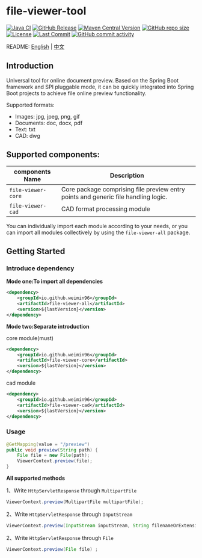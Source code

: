 # file-viewer-tool

[![Java CI](https://github.com/weimin96/file-viewer-tool/actions/workflows/ci.yml/badge.svg)](https://github.com/weimin96/file-viewer-tool/actions/workflows/ci.yml)
[![GitHub Release](https://img.shields.io/github/v/release/weimin96/file-viewer-tool)](https://github.com/weimin96/file-viewer-tool/releases/)
[![Maven Central Version](https://img.shields.io/maven-central/v/weimin96/file-viewer-tool)](https://repo1.maven.org/maven2/io/github/weimin96/file-viewer-tool/)
[![GitHub repo size](https://img.shields.io/github/repo-size/weimin96/file-viewer-tool)](https://github.com/weimin96/file-viewer-tool/releases/)
[![License](https://img.shields.io/:license-apache-brightgreen.svg)](https://www.apache.org/licenses/LICENSE-2.0.html)
[![Last Commit](https://img.shields.io/github/last-commit/weimin96/file-viewer-tool.svg)](https://github.com/weimin96/file-viewer-tool)
[![GitHub commit activity](https://img.shields.io/github/commit-activity/m/weimin96/file-viewer-tool.svg)](https://github.com/weimin96/file-viewer-tool)

README: [English](README.md) | [中文](README-zh-CN.md)

## Introduction

Universal tool for online document preview. Based on the Spring Boot framework and SPI pluggable mode, it can be quickly integrated into Spring Boot projects to achieve file online preview functionality.

Supported formats:

* Images: jpg, jpeg, png, gif
* Documents: doc, docx, pdf
* Text: txt
* CAD: dwg

## Supported components:

| components Name    | Description                                                                  |
|--------------------|---------------------------------------------------------------------|
| `file-viewer-core` | Core package comprising file preview entry points and generic file handling logic.                                              |
| `file-viewer-cad`  | CAD format processing module                                                          |

You can individually import each module according to your needs, or you can import all modules collectively by using the `file-viewer-all` package.

## Getting Started

### Introduce dependency

**Mode one:To import all dependencies**

```xml
<dependency>
    <groupId>io.github.weimin96</groupId>
    <artifactId>file-viewer-all</artifactId>
    <version>${lastVersion}</version>
</dependency>
```

**Mode two:Separate introduction**

core module(must)
```xml
<dependency>
    <groupId>io.github.weimin96</groupId>
    <artifactId>file-viewer-core</artifactId>
    <version>${lastVersion}</version>
</dependency>
```

cad module
```xml
<dependency>
    <groupId>io.github.weimin96</groupId>
    <artifactId>file-viewer-cad</artifactId>
    <version>${lastVersion}</version>
</dependency>
```

### Usage

```java
@GetMapping(value = "/preview")
public void preview(String path) {
    File file = new File(path);
    ViewerContext.preview(file);
}
```

**All supported methods**

1、Write `HttpServletResponse` through `MultipartFile`
```java
ViewerContext.preview(MultipartFile multipartFile);
```

2、Write `HttpServletResponse` through `InputStream`
```java
ViewerContext.preview(InputStream inputStream, String filenameOrExtension);
```

2、Write `HttpServletResponse` through `File`
```java
ViewerContext.preview(File file) ;
```